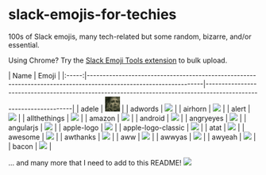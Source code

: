 # slack-emojis-for-techies
100s of Slack emojis, many tech-related but some random, bizarre, and/or essential.

Using Chrome? Try the [Slack Emoji Tools extension](https://chrome.google.com/webstore/detail/slack-emoji-tools/anchoacphlfbdomdlomnbbfhcmcdmjej?hl=en) to bulk upload.

| Name | Emoji |
|:-----:|------------------------------------------------------------------------------------------------------------------|------------------------------------------------------------------------------------------------------------------|
| adele | <img src="/adele.jpg" width="30"> |
| adwords | <img src="http://anything.codes/slack-emojis-for-techies/adwords.png" width="30"> |
| airhorn | <img src="http://anything.codes/slack-emojis-for-techies/airhorn.png" width="30"> |
| alert | <img src="http://anything.codes/slack-emojis-for-techies/alert.gif" width="30"> |
| allthethings | <img src="http://anything.codes/slack-emojis-for-techies/allthethings.png" width="30"> |
| amazon | <img src="http://anything.codes/slack-emojis-for-techies/amazon.png" width="30"> |
| android | <img src="http://anything.codes/slack-emojis-for-techies/android.png" width="30"> |
| angryeyes | <img src="http://anything.codes/slack-emojis-for-techies/angryeyes.png" width="30"> |
| angularjs | <img src="http://anything.codes/slack-emojis-for-techies/angularjs.png" width="30"> |
| apple-logo | <img src="http://anything.codes/slack-emojis-for-techies/apple-logo.png" width="30"> |
| apple-logo-classic | <img src="http://anything.codes/slack-emojis-for-techies/apple-logo-classic.png" width="30"> |
| atat | <img src="http://anything.codes/slack-emojis-for-techies/atat.gif" width="30"> |
| awesome | <img src="http://anything.codes/slack-emojis-for-techies/awesome.png" width="30"> |
| awthanks | <img src="http://anything.codes/slack-emojis-for-techies/awthanks.png" width="30"> |
| aww | <img src="http://anything.codes/slack-emojis-for-techies/aww.png" width="30"> |
| awwyas | <img src="http://anything.codes/slack-emojis-for-techies/awwyas.png" width="30"> |
| awyeah | <img src="http://anything.codes/slack-emojis-for-techies/awyeah.gif" width="30"> |
| bacon | <img src="http://anything.codes/slack-emojis-for-techies/bacon.jpg" width="30"> |

... and many more that I need to add to this README! <img src="http://anything.codes/slack-emojis-for-techies/lolwut.png" width="20">

